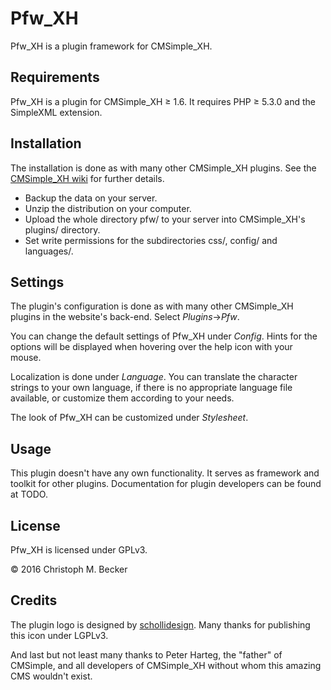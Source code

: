 Pfw_XH
======

Pfw_XH is a plugin framework for CMSimple_XH.

Requirements
------------

Pfw_XH is a plugin for CMSimple_XH ≥ 1.6.
It requires PHP ≥ 5.3.0 and the SimpleXML extension.

Installation
------------

The installation is done as with many other CMSimple_XH plugins.
See the
[CMSimple_XH wiki](http://www.cmsimple-xh.org/wiki/doku.php/installation)
for further details.

* Backup the data on your server.
* Unzip the distribution on your computer.
* Upload the whole directory pfw/ to your server
  into CMSimple_XH's plugins/ directory.
* Set write permissions for the subdirectories css/, config/ and languages/.

Settings
--------

The plugin's configuration is done as with many other CMSimple_XH plugins
in the website's back-end. Select *Plugins*→*Pfw*.

You can change the default settings of Pfw_XH under *Config*.
Hints for the options will be displayed
when hovering over the help icon with your mouse.

Localization is done under *Language*.
You can translate the character strings to your own language,
if there is no appropriate language file available,
or customize them according to your needs.

The look of Pfw_XH can be customized under *Stylesheet*.

Usage
-----

This plugin doesn't have any own functionality.
It serves as framework and toolkit for other plugins.
Documentation for plugin developers can be found at TODO.

License
-------

Pfw_XH is licensed under GPLv3.

© 2016 Christoph M. Becker

Credits
-------

The plugin logo is designed by [schollidesign](http://schollidesign.deviantart.com/).
Many thanks for publishing this icon under LGPLv3.

And last but not least many thanks to Peter Harteg,
the "father" of CMSimple,
and all developers of CMSimple_XH
without whom this amazing CMS wouldn't exist.
